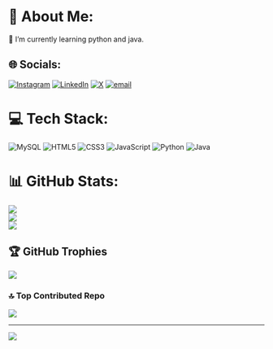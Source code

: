 # 💫 About Me:
🌱 I’m currently learning python and java.<br>


## 🌐 Socials:
[![Instagram](https://img.shields.io/badge/Instagram-%23E4405F.svg?logo=Instagram&logoColor=white)](https://instagram.com/pratham49x) [![LinkedIn](https://img.shields.io/badge/LinkedIn-%230077B5.svg?logo=linkedin&logoColor=white)](https://linkedin.com/in/pratham49x) [![X](https://img.shields.io/badge/X-black.svg?logo=X&logoColor=white)](https://x.com/pratham49x) [![email](https://img.shields.io/badge/Email-D14836?logo=gmail&logoColor=white)](mailto:itspratham3515@gmail.com) 

# 💻 Tech Stack:
![MySQL](https://img.shields.io/badge/mysql-4479A1.svg?style=for-the-badge&logo=mysql&logoColor=white) ![HTML5](https://img.shields.io/badge/html5-%23E34F26.svg?style=for-the-badge&logo=html5&logoColor=white) ![CSS3](https://img.shields.io/badge/css3-%231572B6.svg?style=for-the-badge&logo=css3&logoColor=white) ![JavaScript](https://img.shields.io/badge/javascript-%23323330.svg?style=for-the-badge&logo=javascript&logoColor=%23F7DF1E) ![Python](https://img.shields.io/badge/python-3670A0?style=for-the-badge&logo=python&logoColor=ffdd54) ![Java](https://img.shields.io/badge/java-%23ED8B00.svg?style=for-the-badge&logo=openjdk&logoColor=white)
# 📊 GitHub Stats:
![](https://github-readme-stats.vercel.app/api?username=pratham49x&theme=dark&hide_border=false&include_all_commits=false&count_private=false)<br/>
![](https://nirzak-streak-stats.vercel.app/?user=pratham49x&theme=dark&hide_border=false)<br/>
![](https://github-readme-stats.vercel.app/api/top-langs/?username=pratham49x&theme=dark&hide_border=false&include_all_commits=false&count_private=false&layout=compact)

## 🏆 GitHub Trophies
![](https://github-profile-trophy.vercel.app/?username=pratham49x&theme=radical&no-frame=true&no-bg=false&margin-w=4)

### 🔝 Top Contributed Repo
![](https://github-contributor-stats.vercel.app/api?username=pratham49x&limit=5&theme=dark&combine_all_yearly_contributions=true)

---
[![](https://visitcount.itsvg.in/api?id=pratham49x&icon=0&color=0)](https://visitcount.itsvg.in)

<!-- Proudly created with GPRM ( https://gprm.itsvg.in ) -->
